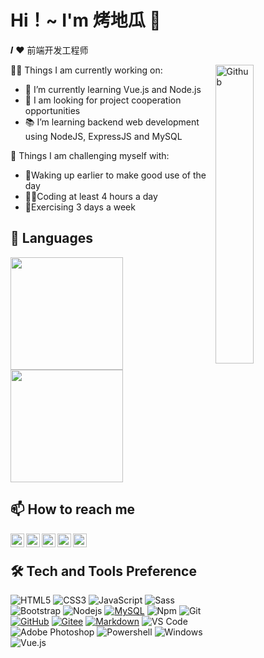 <!-- 模板1
<img align="right" src="https://github-readme-stats.vercel.app/api?username=sunyctf2007&show_icons=true&icon_color=CE1D2D&text_color=718096&bg_color=ffffff&hide_title=true" />

### 你好，世界 👋

- :orange_book: Focusing on Swift & iOS
- :hammer: Creator of applications and frameworks
- :ram: Founder the ObjCCN
- :meat_on_bone: Meat lover -->

<!-- 系统默认
**sunyctf2007/sunyctf2007** is a ✨ _special_ ✨ repository because its `README.md` (this file) appears on your GitHub profile.

Here are some ideas to get you started:

- 🔭 I’m currently working on ...
- 🌱 I’m currently learning ...
- 👯 I’m looking to collaborate on ...
- 🤔 I’m looking for help with ...
- 💬 Ask me about ...
- 📫 How to reach me: ...
- 😄 Pronouns: ...
- ⚡ Fun fact: ...
-->


# Hi！~ I'm 烤地瓜 👋

𝑰 ❤️ 前端开发工程师

<!-- 𝑰 ❤️ 𝑭𝒓𝒐𝒏𝒕-𝒆𝒏𝒅 𝑫𝒆𝒗𝒆𝒍𝒐𝒑𝒎𝒆𝒏𝒕!<br>
:computer: 𝑺𝒆𝒏𝒊𝒐𝒓 𝑭𝒓𝒐𝒏𝒕-𝒆𝒏𝒅 𝑬𝒏𝒈𝒊𝒏𝒆𝒆𝒓, 𝒄𝒖𝒓𝒓𝒆𝒏𝒕𝒍𝒚 𝒃𝒂𝒔𝒆𝒅 𝒊𝒏 𝑩𝒆𝒊𝒋𝒊𝒏𝒈, 𝒂𝒕 𝑱𝑫.𝒄𝒐𝒎. <br>
:vulcan_salute: 𝑰 𝒑𝒖𝒕 𝒎𝒐𝒔𝒕𝒍𝒚 𝒐𝒇 𝒎𝒚 𝒇𝒐𝒄𝒖𝒔 𝒐𝒏 𝒘𝒆𝒃 𝒅𝒆𝒗𝒆𝒍𝒐𝒑𝒎𝒆𝒏𝒕 𝒘𝒊𝒕𝒉 𝑱𝒂𝒗𝒂𝑺𝒄𝒓𝒊𝒑𝒕, 𝒂𝒏𝒅 𝑰'𝒎 𝒂 𝑽𝒖𝒆.𝒋𝒔 𝒏𝒆𝒓𝒅. <br>
:writing_hand: 𝑰 𝒍𝒐𝒗𝒆 𝒔𝒉𝒂𝒓𝒊𝒏𝒈 𝒇𝒓𝒐𝒏𝒕-𝒆𝒏𝒅 𝒕𝒆𝒄𝒉 𝒔𝒕𝒂𝒄𝒌, 𝒚𝒐𝒖 𝒄𝒂𝒏 𝒄𝒉𝒆𝒄𝒌 𝒎𝒚 [monthly](http://github.com/xiaoluoboding/monthly) 𝒓𝒆𝒑𝒐𝒔 𝒄𝒐𝒍𝒍𝒆𝒄𝒕𝒊𝒐𝒏 𝒇𝒐𝒓 𝒎𝒐𝒓𝒆 𝒅𝒆𝒕𝒂𝒊𝒍𝒔.
 -->
 
<!-- 
<img src="https://github-readme-stats.vercel.app/api?username=sunyctf2007&show_icons=true&theme=vue" alt="logo" height="200" align="right" width="50%"/> -->
<img width="35%" align="right" alt="Github" src="https://user-images.githubusercontent.com/48678280/88862734-4903af80-d201-11ea-968b-9c939d88a37c.gif" />

👨‍💻 Things I am currently working on:
- 🌱 I’m currently learning Vue.js and Node.js
- 👯 I am looking for project cooperation opportunities
- 📚 I’m learning backend web development using NodeJS, ExpressJS and MySQL

💪 Things I am challenging myself with:
- 🧭Waking up earlier to make good use of the day
- ✍🏻Coding at least 4 hours a day
- 🚀Exercising 3 days a week

<!-- 
<h3>🛠 Tech Stack</h3>

- 💻Python | Dart | Java | C++  
- 🌐Android | flutter | HTML | CSS | JavaScript | Bootstrap 
- 🛢 MySQL | Firebase | Xampp
- 🔧Android Studio | PyCharm | Visual Studio code | Eclipse | Git
- 🖥Adobe Xd | Illustrator | Photoshop | OpenShot -->


## 📖 Languages

<!-- 主题可更换 them=vue|buefly|buefy-->
<a href="https://github.com/sunyctf2007">
<p align="left">
  <img height="180em" src="https://github-readme-stats.vercel.app/api?username=sunyctf2007&theme=buefly&show_icons=true" />
  <img height="180em" src="https://github-readme-stats.vercel.app/api/top-langs/?username=sunyctf2007&theme=buefly" />
<!--   <img height="180em" src="https://github-readme-stats.vercel.app/api/top-langs/?username=sunyctf2007&theme=buefly&layout=compact" /> -->
</p>
</a>


## 📫 How to reach me
<a href="https://github.com/sunyctf2007">
  <img align="left" title="GitHub" alt="sunyctf2007's Github" width="22px" src="https://cdn.jsdelivr.net/npm/simple-icons@v3/icons/github.svg" />
</a>
<a href="https://sunyctf2007.github.io/sunyctf2007/WeChat.png target="_blank" >
  <img align="left" title="WeChat" alt="WeChat" width="22px" src="https://cdn.jsdelivr.net/npm/simple-icons@3.1.0/icons/wechat.svg" />
</a>
<a href="http://wpa.qq.com/msgrd?v=3&uin=719146368&site=qq&menu=yes">
  <img align="left" title="QQ" alt="QQ" width="22px" src="https://cdn.jsdelivr.net/npm/simple-icons@3.1.0/icons/tencentqq.svg" />
</a>
<a href="https://codepen.io/sunyctf" target="_blank">
  <img align="left" title="Codepen" alt="sunyctf" width="22px" src="https://cdn.jsdelivr.net/npm/simple-icons@3.1.0/icons/codepen.svg" />
</a>                                                                                                                                
<a href="javascript:;">
  <img align="left" title="Twitter" alt="Twitter" width="22px" src="https://cdn.jsdelivr.net/npm/simple-icons@v3/icons/twitter.svg" />
</a>
<!--  
<a href="javascript:;">
  <img align="left" title="Linkedin" alt="Linkedin" width="22px" src="https://cdn.jsdelivr.net/npm/simple-icons@v3/icons/linkedin.svg" />
</a> 
<a href="javascript:;">
  <img align="left" title="Telegram" alt="Telegram" width="22px" src="https://cdn.jsdelivr.net/npm/simple-icons@v3/icons/telegram.svg" />
</a>
<a href="javascript:;">
  <img align="left" title="HackerRank" alt="HackerRank" width="22px" src="https://cdn.jsdelivr.net/npm/simple-icons@v3/icons/hackerrank.svg" />
</a>
<a href="javascript:;">
  <img align="left" title="Kaggle" alt="Kaggle" width="22px" src="https://cdn.jsdelivr.net/npm/simple-icons@3.1.0/icons/kaggle.svg" />
</a> -->
                                                                                                                               <br>
<!-- ## Follow Me | How to reach me
![访问个人主页数量](https://komarev.com/ghpvc/?username=duktig666&color=green)
[![个人博客](https://img.shields.io/badge/-个人博客（duktig.cn）-c14438?style=flat-square&logo=B&logoColor=white)](https://duktig.cn/)
[![Github](https://img.shields.io/github/followers/duktig666?label=Github&style=social)](https://github.com/duktig666)
[![Gitee](https://img.shields.io/badge/-码云-EA4335?style=flat-square&logo=Gitee&logoColor=white)](https://gitee.com/duktig666)
[![CSDN](https://img.shields.io/badge/-CSDN-c14438?style=flat-square&logo=C&logoColor=white)](https://blog.csdn.net/qq_42937522?spm=1000.2115.3001.5343)
[![简书](https://img.shields.io/badge/-简书-c14438?style=flat-square&logo=简&logoColor=white)](https://www.jianshu.com/u/421632ec0dc8)
[![Gmail Badge](https://img.shields.io/badge/gmail-ren_shi_wei@qq.com-Green?style=flat-square&logo=Gmail&logoColor=white&link=mailto:ren_shi_wei@qq.com)](mailto:ren_shi_wei@qq.com) -->                                                                                                                        
                                                                                                                                   
<!-- ## 📫 How to reach me
<p align="center">
<a href="mailto:hello@alyssacolumbus.com" target="_blank"><img src="https://img.shields.io/badge/-Gmail-c14438?style=flat-square&logo=Gmail&logoColor=white" alt="Email"></a>
<a href="https://www.linkedin.com/in/acolum" target="_blank"><img src="https://img.shields.io/badge/LinkedIn-%230077B5.svg?&style=flat-square&logo=linkedin&logoColor=white" alt="LinkedIn"></a>
<a href="https://dev.to/acolum" target="_blank"><img src="https://img.shields.io/badge/DEV-%230A0A0A.svg?&style=flat-square&logo=DEV.to&logoColor=white" alt="DEV.to"></a>
<a href="https://twitter.com/alycolumbus" target="_blank"><img src="https://img.shields.io/badge/-Twitter-1ca0f1?style=flat-square&labelColor=1ca0f1&logo=twitter&logoColor=white" alt="Twitter"></a>
<a href="https://github.com/acolum/" target="_blank"><img src="https://img.shields.io/badge/-GitHub-181717?style=flat-square&logo=github" alt="GitHub"></a>
</p> -->

<!-- ## 📫 How to reach me
[![Linkedin Badge](https://img.shields.io/badge/-LinkedIn-blue?style=flat-square&logo=Linkedin&logoColor=white&link=https://www.linkedin.com/in/luiz-carlos-abbott-galvão-neto-21a93b148/)](https://www.linkedin.com/in/luiz-carlos-abbott-galvão-neto-21a93b148/)
[![Whatsapp Badge](https://img.shields.io/badge/-Whatsapp-4CA143?style=flat-square&labelColor=4CA143&logo=whatsapp&logoColor=white&link=https://api.whatsapp.com/send?phone=5584999122284&text=Olá!)](https://api.whatsapp.com/send?phone=5584999122284&text=Olá!)
[![Telegram Badge](https://img.shields.io/badge/-Telegram-1ca0f1?style=flat-square&labelColor=1ca0f1&logo=telegram&logoColor=white&link=https://t.me/luiz740)](https://t.me/luiz740)
[![Gmail Badge](https://img.shields.io/badge/-Gmail-c14438?style=flat-square&logo=Gmail&logoColor=white&link=mailto:luiz7401@gmail.com)](mailto:luiz7401@gmail.com)
[![Hotmail Badge](https://img.shields.io/badge/-Hotmail-0078D4?style=flat-square&logo=microsoft-outlook&logoColor=white&link=mailto:luizcarlos_abbott@hotmail.com)](mailto:luizcarlos_abbott@hotmail.com) -->

## 🛠 Tech and Tools Preference
![HTML5](https://img.shields.io/badge/-HTML5-%23E44D27?style=flat-square&logo=html5&logoColor=ffffff)
![CSS3](https://img.shields.io/badge/-CSS3-%231572B6?style=flat-square&logo=css3)
![JavaScript](https://img.shields.io/badge/-JavaScript-%23F7DF1C?style=flat-square&logo=javascript&logoColor=000000&labelColor=%23F7DF1C&color=%23FFCE5A)
![Sass](https://img.shields.io/badge/-Sass-%23CC6699?style=flat-square&logo=sass&logoColor=ffffff)
![Bootstrap](https://img.shields.io/badge/-Bootstrap-563D7C?style=flat-square&logo=Bootstrap)
![Nodejs](https://img.shields.io/badge/-Nodejs-339933?style=flat-square&logo=Node.js&logoColor=ffffff)
[![MySQL](https://img.shields.io/badge/-MySQL-black?style=flat-square&logo=mysql&link=https://github.com/sunyctf2007/)](https://github.com/sunyctf2007/)
![Npm](https://img.shields.io/badge/-npm-CB3837?style=flat-square&logo=npm)
![Git](https://img.shields.io/badge/-Git-%23F05032?style=flat-square&logo=git&logoColor=%23ffffff)
[![GitHub](https://img.shields.io/badge/-GitHub-181717?style=flat-square&logo=github)](https://github.com/sunyctf2007/)
[![Gitee](https://img.shields.io/badge/-码云-EA4335?style=flat-square&logo=Gitee&logoColor=white)](https://gitee.com/sunyctf)
[![Markdown](https://img.shields.io/badge/-Markdown-000000?style=flat-square&logo=markdown)](http://markdown.p2hp.com/)
![VS Code](http://img.shields.io/badge/-VS%20Code-007ACC?style=flat-square&logo=visual-studio-code&logoColor=ffffff)
![Adobe Photoshop](http://img.shields.io/badge/-Abode%20Photoshop-26C9FF?style=flat-square&logo=adobe-photoshop&logoColor=ffffff)
![Powershell](http://img.shields.io/badge/-Powershell-5391FE?style=flat-square&logo=powershell&logoColor=ffffff)
![Windows](http://img.shields.io/badge/-Windows-0078D6?style=flat-square&logo=windows&logoColor=ffffff)
![Vue.js](https://img.shields.io/badge/-Vuejs-black?style=flat-square&logo=vue.js&link=https://github.com/sunyctf2007/)

<!-- [![TypeScript](https://img.shields.io/badge/-TypeScript-007ACC?style=flat-square&logo=typescript&link=https://github.com/sunyctf2007/)](https://github.com/sunyctf2007/) -->
<!-- ![Oracle Database](http://img.shields.io/badge/-Oracle-DD0031?style=flat-square&logo=oracle) -->
<!-- ![Java](http://img.shields.io/badge/-Java-5B4638?style=flat-square&logo=java&logoColor=ffffff) -->
<!-- ![C](http://img.shields.io/badge/-C-A8B9CC?style=flat-square&logo=c&logoColor=ffffff) -->
<!-- ![Python](http://img.shields.io/badge/-Python-3776AB?style=flat-square&logo=python&logoColor=ffffff) -->
<!-- ![React](https://img.shields.io/badge/-React-61DAFB?style=flat-square&logo=react&logoColor=ffffff) -->
<!-- ![React](https://img.shields.io/badge/-React-black?style=flat-square&logo=react&link=https://github.com/sunyctf2007/ -->
<!-- ![Flutter](https://img.shields.io/badge/-Flutter-02569B?style=flat-square&logo=flutter&link=https://github.com/sunyctf2007/) -->
<!-- ![Angular](https://img.shields.io/badge/-Angular-DD0031?style=flat-square&logo=angular&link=https://github.com/sunyctf2007/) -->
<!-- ![Firebase](https://img.shields.io/badge/-Firebase-FFCA28?style=flat-square&logo=firebase&logoColor=ffffff) -->
<!-- ![Microsoft Sql Server](https://img.shields.io/badge/-Sql%20Server-CC2927?style=flat-square&logo=microsoft-sql-server&logoColor=ffffff) -->
<!-- ![GitLab](https://img.shields.io/badge/-GitLab-FCA121?style=flat-square&logo=gitlab) -->
<!-- ![Eclipse-IDE](http://img.shields.io/badge/-Eclipse-2C2255?style=flat-square&logo=eclipse&logoColor=ffffff) -->

<!-- ## 𝗠𝘆 𝗧𝗲𝗰𝗸 𝗦𝘁𝗮𝗰𝗸

<table>
  <tbody>
    <tr valign="top">
      <td width="25%" align="center">
        <span>𝗛𝗧𝗠𝗟𝟱</span><br><br><br>
        <img height="64px" src="https://cdn.svgporn.com/logos/html-5.svg">
      </td>
      <td width="25%" align="center">
        <span>𝗖𝗦𝗦𝟯</span><br><br><br>
        <img height="64px" src="https://cdn.svgporn.com/logos/css-3.svg">
      </td>
      <td width="25%" align="center">
        <span>𝗝𝗮𝘃𝗮𝗦𝗰𝗿𝗶𝗽𝘁</span><br><br><br>
        <img height="64px" src="https://cdn.svgporn.com/logos/javascript.svg">
      </td>
      <td width="25%" align="center">
        <span>𝗩𝘂𝗲</span><br><br><br>
        <img height="64px" src="https://cdn.svgporn.com/logos/vue.svg">
      </td>
    </tr>
    <tr valign="top">
      <td width="25%" align="center">
        <span>𝗪𝗲𝗯𝗽𝗮𝗰𝗸</span><br><br><br>
        <img height="64px" src="https://cdn.svgporn.com/logos/webpack.svg">
      </td>
      <td width="25%" align="center">
        <span>𝗘𝘀𝗹𝗶𝗻𝘁</span><br><br><br>
        <img height="64px" src="https://cdn.svgporn.com/logos/eslint.svg">
      </td>
      <td width="25%" align="center">
        <span>𝗚𝗶𝘁</span><br><br><br>
        <img height="64px" src="https://cdn.svgporn.com/logos/git-icon.svg">
      </td>
      <td width="25%" align="center">
        <span>𝗩𝗦 𝗖𝗼𝗱𝗲</span><br><br><br>
        <img height="64px" src="https://cdn.svgporn.com/logos/visual-studio-code.svg">
      </td>
    </tr>
    <tr valign="top">
      <td width="25%" align="center">
        <span>𝗟𝗲𝘀𝘀</span><br><br><br>
        <img height="64px" src="https://cdn.svgporn.com/logos/less.svg">
      </td>
      <td width="25%" align="center">
        <span>𝗦𝗮𝘀𝘀/𝗦𝗖𝗦𝗦</span><br><br><br>
        <img height="64px" src="https://cdn.svgporn.com/logos/sass.svg">
      </td>
      <td width="25%" align="center">
        <span>𝗧𝗮𝗶𝗹𝘄𝗶𝗻𝗱𝗖𝘀𝘀</span><br><br><br>
        <img height="64px" src="https://cdn.svgporn.com/logos/tailwindcss-icon.svg">
      </td>
      <td width="25%" align="center">
        <span>𝗡𝗲𝘁𝗹𝗶𝗳𝘆</span><br><br><br>
        <img height="64px" src="https://cdn.svgporn.com/logos/netlify.svg">
      </td>
    </tr>
  </tbody>
</table> -->

<!-- ## My Activities :mailbox_with_mail:

| BLOGS :open_book: | WEBINARS :tv: |
| :--- | :--- |
| [How Jenkins can help build your code](https://medium.com/@diptochakrabarty/how-jenkins-can-actually-help-you-build-your-code-with-every-commit-5b9b1278f12f) | [Micorservices with Docker](https://www.youtube.com/watch?v=Xs93YLgYJis&t=1989s) |
| [Kubernetes and Docker setup using Ansible](https://medium.com/codechef-vit/docker-and-kubernetes-setup-using-ansible-3d7e8f77fbfa) | [Guide to Linux](https://www.youtube.com/watch?v=t1HOY7Rp6xU) |
| [Automation with Ansible](https://medium.com/@diptochakrabarty/automation-with-ansible-2ae27fc94947) | [Ansible Automation](https://www.youtube.com/watch?v=r2sZ_aWU8h8) |
 -->
